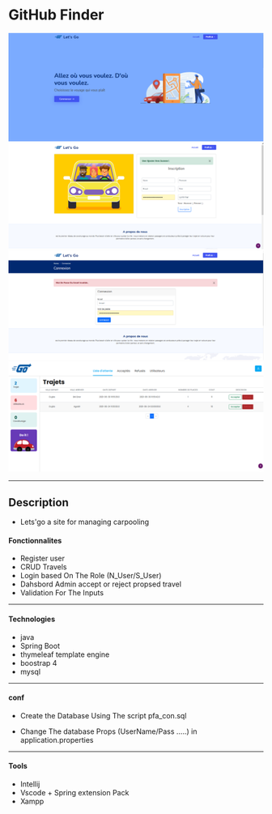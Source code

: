 # GitHub Finder

![Project Image1](./img/index.png)
![Project Image2](./img/register.png)
![Project Image2](./img/login.png)
![Project Image2](./img/dash.png)

---

## Description

- Lets'go a site for managing carpooling

#### Fonctionnalites

- Register user
- CRUD Travels
- Login based On The Role (N_User/S_User)
- Dahsbord Admin accept or reject propsed travel
- Validation For The Inputs

---

#### Technologies

- java
- Spring Boot
- thymeleaf template engine
- boostrap 4
- mysql

---

#### conf

- Create the Database Using The script pfa_con.sql

- Change The database Props (UserName/Pass .....) in application.properties

---

#### Tools

- Intellij
- Vscode + Spring extension Pack
- Xampp
